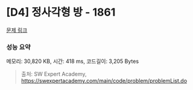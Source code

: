 # [D4] 정사각형 방 - 1861 

[문제 링크](https://swexpertacademy.com/main/code/problem/problemDetail.do?contestProbId=AV5LtJYKDzsDFAXc) 

### 성능 요약

메모리: 30,820 KB, 시간: 418 ms, 코드길이: 3,205 Bytes



> 출처: SW Expert Academy, https://swexpertacademy.com/main/code/problem/problemList.do